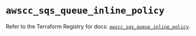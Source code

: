 # `awscc_sqs_queue_inline_policy`

Refer to the Terraform Registry for docs: [`awscc_sqs_queue_inline_policy`](https://registry.terraform.io/providers/hashicorp/awscc/0.70.0/docs/resources/sqs_queue_inline_policy).
